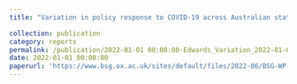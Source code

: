 ```yaml
---
title: "Variation in policy response to COVID-19 across Australian states and territories"

collection: publication
category: reports
permalink: /publication/2022-01-01 00:00:00-Edwards_Variation_2022-01-01
date: 2022-01-01 00:00:00
paperurl: 'https://www.bsg.ox.ac.uk/sites/default/files/2022-06/BSG-WP-046-2022.pdf'
---
```

